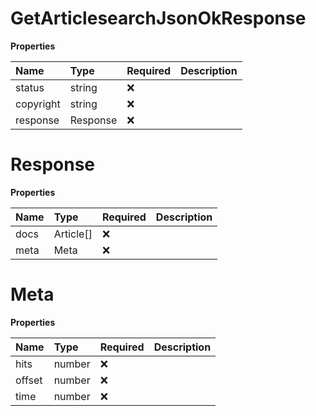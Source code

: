 # GetArticlesearchJsonOkResponse

**Properties**

| Name      | Type     | Required | Description |
| :-------- | :------- | :------- | :---------- |
| status    | string   | ❌       |             |
| copyright | string   | ❌       |             |
| response  | Response | ❌       |             |

# Response

**Properties**

| Name | Type      | Required | Description |
| :--- | :-------- | :------- | :---------- |
| docs | Article[] | ❌       |             |
| meta | Meta      | ❌       |             |

# Meta

**Properties**

| Name   | Type   | Required | Description |
| :----- | :----- | :------- | :---------- |
| hits   | number | ❌       |             |
| offset | number | ❌       |             |
| time   | number | ❌       |             |
